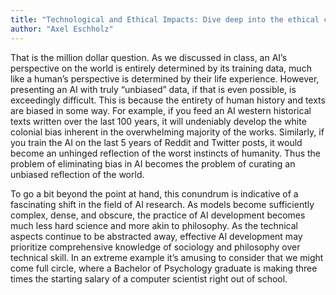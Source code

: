```yaml
---
title: "Technological and Ethical Impacts: Dive deep into the ethical challenges of the AI age, especially in terms of biased algorithms. How can developers ensure fairness and transparency in machine learning models?"
author: "Axel Eschholz"
---
```


That is the million dollar question. As we discussed in class, an AI’s perspective on the world is entirely determined by its training data, much like a human’s perspective is determined by their life experience. However, presenting an AI with truly “unbiased” data, if that is even possible, is exceedingly difficult. This is because the entirety of human history and texts are biased in some way. For example, if you feed an AI western historical texts written over the last 100 years, it will undeniably develop the white colonial bias inherent in the overwhelming majority of the works. Similarly, if you train the AI on the last 5 years of Reddit and Twitter posts, it would become an unhinged reflection of the worst instincts of humanity. Thus the problem of eliminating bias in AI becomes the problem of curating an unbiased reflection of the world.

To go a bit beyond the point at hand, this conundrum is indicative of a fascinating shift in the field of AI research. As models become sufficiently complex, dense, and obscure, the practice of AI development becomes much less hard science and more akin to philosophy. As the technical aspects continue to be abstracted away, effective AI development may prioritize comprehensive knowledge of sociology and philosophy over technical skill. In an extreme example it’s amusing to consider that we might come full circle, where a Bachelor of Psychology graduate is making three times the starting salary of a computer scientist right out of school.
